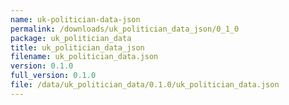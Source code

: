 ```yaml
---
name: uk-politician-data-json
permalink: /downloads/uk_politician_data_json/0_1_0
package: uk_politician_data
title: uk_politician_data_json
filename: uk_politician_data.json
version: 0.1.0
full_version: 0.1.0
file: /data/uk_politician_data/0.1.0/uk_politician_data.json
---
```

